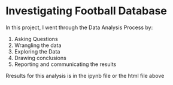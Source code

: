 # Investigating Football Database

In this project, I went through the Data Analysis Process by:

1. Asking Questions
2. Wrangling the data
3. Exploring the Data
4. Drawing conclusions
5. Reporting and communicating the results


Rresults for this analysis is in the ipynb file or the html file above
